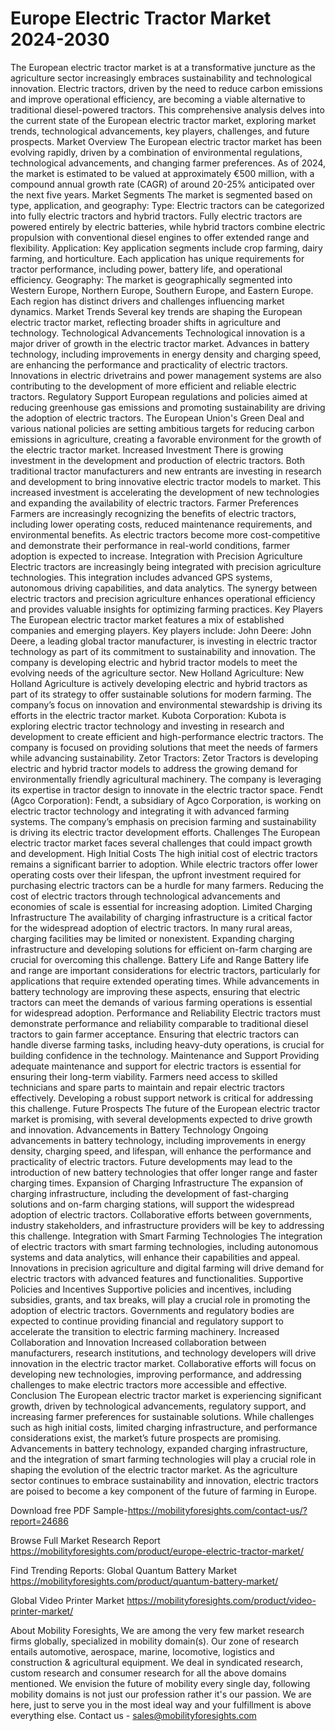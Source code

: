 # Europe Electric Tractor Market 2024-2030
The European electric tractor market is at a transformative juncture as the agriculture sector increasingly embraces sustainability and technological innovation. Electric tractors, driven by the need to reduce carbon emissions and improve operational efficiency, are becoming a viable alternative to traditional diesel-powered tractors. This comprehensive analysis delves into the current state of the European electric tractor market, exploring market trends, technological advancements, key players, challenges, and future prospects.
Market Overview
The European electric tractor market has been evolving rapidly, driven by a combination of environmental regulations, technological advancements, and changing farmer preferences. As of 2024, the market is estimated to be valued at approximately €500 million, with a compound annual growth rate (CAGR) of around 20-25% anticipated over the next five years.
Market Segments
The market is segmented based on type, application, and geography:
Type: Electric tractors can be categorized into fully electric tractors and hybrid tractors. Fully electric tractors are powered entirely by electric batteries, while hybrid tractors combine electric propulsion with conventional diesel engines to offer extended range and flexibility.
Application: Key application segments include crop farming, dairy farming, and horticulture. Each application has unique requirements for tractor performance, including power, battery life, and operational efficiency.
Geography: The market is geographically segmented into Western Europe, Northern Europe, Southern Europe, and Eastern Europe. Each region has distinct drivers and challenges influencing market dynamics.
Market Trends
Several key trends are shaping the European electric tractor market, reflecting broader shifts in agriculture and technology.
Technological Advancements
Technological innovation is a major driver of growth in the electric tractor market. Advances in battery technology, including improvements in energy density and charging speed, are enhancing the performance and practicality of electric tractors. Innovations in electric drivetrains and power management systems are also contributing to the development of more efficient and reliable electric tractors.
Regulatory Support
European regulations and policies aimed at reducing greenhouse gas emissions and promoting sustainability are driving the adoption of electric tractors. The European Union's Green Deal and various national policies are setting ambitious targets for reducing carbon emissions in agriculture, creating a favorable environment for the growth of the electric tractor market.
Increased Investment
There is growing investment in the development and production of electric tractors. Both traditional tractor manufacturers and new entrants are investing in research and development to bring innovative electric tractor models to market. This increased investment is accelerating the development of new technologies and expanding the availability of electric tractors.
Farmer Preferences
Farmers are increasingly recognizing the benefits of electric tractors, including lower operating costs, reduced maintenance requirements, and environmental benefits. As electric tractors become more cost-competitive and demonstrate their performance in real-world conditions, farmer adoption is expected to increase.
Integration with Precision Agriculture
Electric tractors are increasingly being integrated with precision agriculture technologies. This integration includes advanced GPS systems, autonomous driving capabilities, and data analytics. The synergy between electric tractors and precision agriculture enhances operational efficiency and provides valuable insights for optimizing farming practices.
Key Players
The European electric tractor market features a mix of established companies and emerging players. Key players include:
John Deere: John Deere, a leading global tractor manufacturer, is investing in electric tractor technology as part of its commitment to sustainability and innovation. The company is developing electric and hybrid tractor models to meet the evolving needs of the agriculture sector.
New Holland Agriculture: New Holland Agriculture is actively developing electric and hybrid tractors as part of its strategy to offer sustainable solutions for modern farming. The company’s focus on innovation and environmental stewardship is driving its efforts in the electric tractor market.
Kubota Corporation: Kubota is exploring electric tractor technology and investing in research and development to create efficient and high-performance electric tractors. The company is focused on providing solutions that meet the needs of farmers while advancing sustainability.
Zetor Tractors: Zetor Tractors is developing electric and hybrid tractor models to address the growing demand for environmentally friendly agricultural machinery. The company is leveraging its expertise in tractor design to innovate in the electric tractor space.
Fendt (Agco Corporation): Fendt, a subsidiary of Agco Corporation, is working on electric tractor technology and integrating it with advanced farming systems. The company’s emphasis on precision farming and sustainability is driving its electric tractor development efforts.
Challenges
The European electric tractor market faces several challenges that could impact growth and development.
High Initial Costs
The high initial cost of electric tractors remains a significant barrier to adoption. While electric tractors offer lower operating costs over their lifespan, the upfront investment required for purchasing electric tractors can be a hurdle for many farmers. Reducing the cost of electric tractors through technological advancements and economies of scale is essential for increasing adoption.
Limited Charging Infrastructure
The availability of charging infrastructure is a critical factor for the widespread adoption of electric tractors. In many rural areas, charging facilities may be limited or nonexistent. Expanding charging infrastructure and developing solutions for efficient on-farm charging are crucial for overcoming this challenge.
Battery Life and Range
Battery life and range are important considerations for electric tractors, particularly for applications that require extended operating times. While advancements in battery technology are improving these aspects, ensuring that electric tractors can meet the demands of various farming operations is essential for widespread adoption.
Performance and Reliability
Electric tractors must demonstrate performance and reliability comparable to traditional diesel tractors to gain farmer acceptance. Ensuring that electric tractors can handle diverse farming tasks, including heavy-duty operations, is crucial for building confidence in the technology.
Maintenance and Support
Providing adequate maintenance and support for electric tractors is essential for ensuring their long-term viability. Farmers need access to skilled technicians and spare parts to maintain and repair electric tractors effectively. Developing a robust support network is critical for addressing this challenge.
Future Prospects
The future of the European electric tractor market is promising, with several developments expected to drive growth and innovation.
Advancements in Battery Technology
Ongoing advancements in battery technology, including improvements in energy density, charging speed, and lifespan, will enhance the performance and practicality of electric tractors. Future developments may lead to the introduction of new battery technologies that offer longer range and faster charging times.
Expansion of Charging Infrastructure
The expansion of charging infrastructure, including the development of fast-charging solutions and on-farm charging stations, will support the widespread adoption of electric tractors. Collaborative efforts between governments, industry stakeholders, and infrastructure providers will be key to addressing this challenge.
Integration with Smart Farming Technologies
The integration of electric tractors with smart farming technologies, including autonomous systems and data analytics, will enhance their capabilities and appeal. Innovations in precision agriculture and digital farming will drive demand for electric tractors with advanced features and functionalities.
Supportive Policies and Incentives
Supportive policies and incentives, including subsidies, grants, and tax breaks, will play a crucial role in promoting the adoption of electric tractors. Governments and regulatory bodies are expected to continue providing financial and regulatory support to accelerate the transition to electric farming machinery.
Increased Collaboration and Innovation
Increased collaboration between manufacturers, research institutions, and technology developers will drive innovation in the electric tractor market. Collaborative efforts will focus on developing new technologies, improving performance, and addressing challenges to make electric tractors more accessible and effective.
Conclusion
The European electric tractor market is experiencing significant growth, driven by technological advancements, regulatory support, and increasing farmer preferences for sustainable solutions. While challenges such as high initial costs, limited charging infrastructure, and performance considerations exist, the market’s future prospects are promising. Advancements in battery technology, expanded charging infrastructure, and the integration of smart farming technologies will play a crucial role in shaping the evolution of the electric tractor market. As the agriculture sector continues to embrace sustainability and innovation, electric tractors are poised to become a key component of the future of farming in Europe.

Download free PDF Sample-https://mobilityforesights.com/contact-us/?report=24686


Browse Full Market Research Report 
https://mobilityforesights.com/product/europe-electric-tractor-market/


Find Trending Reports:
Global Quantum Battery Market
https://mobilityforesights.com/product/quantum-battery-market/

Global Video Printer Market
https://mobilityforesights.com/product/video-printer-market/



About Mobility Foresights,
We are among the very few market research firms globally, specialized in mobility domain(s). Our zone of research entails automotive, aerospace, marine, locomotive, logistics and construction & agricultural equipment. We deal in syndicated research, custom research and consumer research for all the above domains mentioned.
We envision the future of mobility every single day, following mobility domains is not just our profession rather it's our passion. We are here, just to serve you in the most ideal way and your fulfillment is above everything else. Contact us -  sales@mobilityforesights.com 
